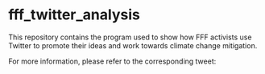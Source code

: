 # fff_twitter_analysis

This repository contains the program used to show how FFF activists use Twitter to promote their ideas and work towards climate change mitigation.


For more information, please refer to the corresponding tweet: 
